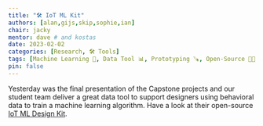 ```yaml
---
title: "🛠️ IoT ML Kit"
authors: [alan,gijs,skip,sophie,ian]
chair: jacky
mentor: dave # and kostas
date: 2023-02-02
categories: [Research, 🛠️ Tools]
tags: [Machine Learning 📱, Data Tool 📊, Prototyping 🪚, Open-Source 👐🏼]
pin: false
---
```


Yesterday was the final presentation of the Capstone projects and our student team deliver a great data tool to support designers using behavioral data to train a machine learning algorithm. Have a look at their open-source [IoT ML Design Kit](https://datacentricdesign.github.io/iot-ml-design-kit/).